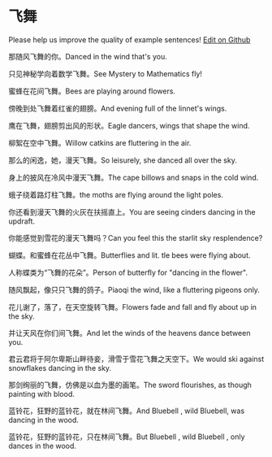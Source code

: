 # 飞舞

Please help us improve the quality of example sentences! [Edit on Github](https://github.com/jiyushe/jiyu-example-sentence-source/blob/main/chinese/feiwu.md)

<p><span class="chinese">那随风飞舞的你。</span><span class="english">Danced in the wind that's you.</span></p>

<p><span class="chinese">只见神秘学向着数学飞舞。</span><span class="english">See Mystery to Mathematics fly!</span></p>

<p><span class="chinese">蜜蜂在花间飞舞。</span><span class="english">Bees are playing around flowers.</span></p>

<p><span class="chinese">傍晚到处飞舞着红雀的翅膀。</span><span class="english">And evening full of the linnet's wings.</span></p>

<p><span class="chinese">鹰在飞舞，翅膀剪出风的形状。</span><span class="english">Eagle dancers, wings that shape the wind.</span></p>

<p><span class="chinese">柳絮在空中飞舞。</span><span class="english">Willow catkins are fluttering in the air.</span></p>

<p><span class="chinese">那么的闲逸，她，漫天飞舞。</span><span class="english">So leisurely, she danced all over the sky.</span></p>

<p><span class="chinese">身上的披风在冷风中漫天飞舞。</span><span class="english">The cape billows and snaps in the cold wind.</span></p>

<p><span class="chinese">蛾子绕着路灯柱飞舞。</span><span class="english">the moths are flying around the light poles.</span></p>

<p><span class="chinese">你还看到漫天飞舞的火灰在扶摇直上。</span><span class="english">You are seeing cinders dancing in the updraft.</span></p>

<p><span class="chinese">你能感觉到雪花的漫天飞舞吗？</span><span class="english">Can you feel this the starlit sky resplendence?</span></p>

<p><span class="chinese">蝴蝶。和蜜蜂在花丛中飞舞。</span><span class="english">Butterflies and lit. tle bees were flying about.</span></p>

<p><span class="chinese">人称蝶类为“飞舞的花朵”。</span><span class="english">Person of butterfly for "dancing in the flower".</span></p>

<p><span class="chinese">随风飘起，像只只飞舞的鸽子。</span><span class="english">Piaoqi the wind, like a fluttering pigeons only.</span></p>

<p><span class="chinese">花儿谢了，落了，在天空旋转飞舞。</span><span class="english">Flowers fade and fall and fly about up in the sky.</span></p>

<p><span class="chinese">并让天风在你们间飞舞。</span><span class="english">And let the winds of the heavens dance between you.</span></p>

<p><span class="chinese">君云君将于阿尔卑斯山畔待妾，滑雪于雪花飞舞之天空下。</span><span class="english">We would ski against snowflakes dancing in the sky.</span></p>

<p><span class="chinese">那剑绚丽的飞舞，仿佛是以血为墨的画笔。</span><span class="english">The sword flourishes, as though painting with blood.</span></p>

<p><span class="chinese">蓝铃花，狂野的蓝铃花，就在林间飞舞。</span><span class="english">And Bluebell , wild Bluebell, was dancing in the wood.</span></p>

<p><span class="chinese">蓝铃花，狂野的蓝铃花，只在林间飞舞。</span><span class="english">But Bluebell , wild Bluebell , only dances in the wood.</span></p>

